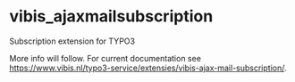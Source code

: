 # vibis_ajaxmailsubscription
Subscription extension for TYPO3

More info will follow. For current documentation see https://www.vibis.nl/typo3-service/extensies/vibis-ajax-mail-subscription/.
